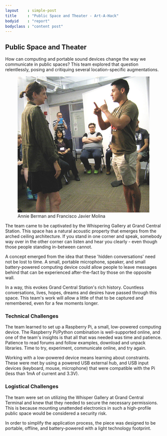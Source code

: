 ```yaml
---
layout    : simple-post
title     : "Public Space and Theater - Art-A-Hack"
bodyid    : "report"
bodyclass : "content post"
---
```


<h2>Public Space and Theater</h2>

How can computing and portable sound devices change the way we communicate in public spaces? This team explored that question relentlessly, posing and critiquing several location-specific augmentations.

<figure>
	<img src="/images/reports/summer-2014/5.jpg" alt="Annie Berman and Francisco Javier Molina" />
	<figcaption>
		Annie Berman and Francisco Javier Molina
	</figcaption>
</figure>

The team came to be captivated by the Whispering Gallery at Grand Central Station. This space has a natural acoustic property that emerges from the arched ceiling architecture. If you stand in one corner and speak, somebody way over in the other corner can listen and hear you clearly - even though those people standing in-between cannot.

A concept emerged from the idea that these 'hidden conversations' need not be lost to time. A small, portable microphone, speaker, and small battery-powered computing device could allow people to leave messages behind that can be experienced after-the-fact by those on the opposite wall.

In a way, this evokes Grand Central Station's rich history. Countless conversations, lives, hopes, dreams and desires have passed through this space. This team's work will allow a little of that to be captured and remembered, even for a few moments longer.

<h3>Technical Challenges</h3>

The team learned to set up a Raspberry Pi, a small, low-powered computing device.  The Raspberry Pi/Python combination is well-supported online, and one of the team's insights is that all that was needed was time and patience. Patience to read forums and follow examples, download and unpack libraries. Time to try, experiment, communicate online, and try again.

Working with a low-powered device means learning about constraints. These were met by using a powered USB external hub, and USB input devices (keyboard, mouse, microphone) that were compatible with the Pi (less than 1mA of current and 3.3V).

<h3>Logistical Challenges</h3>

The team were set on utilizing the Whisper Gallery at Grand Central Terminal and knew that they needed to secure the necessary permissions. This is because mounting unattended electronics in such a high-profile public space would be considered a security risk.

In order to simplify the application process, the piece was designed to be portable, offline, and battery-powered with a light technology footprint.